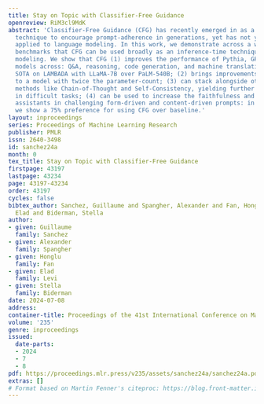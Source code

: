 ```yaml
---
title: Stay on Topic with Classifier-Free Guidance
openreview: RiM3cl9MdK
abstract: 'Classifier-Free Guidance (CFG) has recently emerged in as a lightweight
  technique to encourage prompt-adherence in generations, yet has not yet been successfully
  applied to language modeling. In this work, we demonstrate across a wide array of
  benchmarks that CFG can be used broadly as an inference-time technique in pure language
  modeling. We show that CFG (1) improves the performance of Pythia, GPT-2 and LLaMA-family
  models across: Q&A, reasoning, code generation, and machine translation, achieving
  SOTA on LAMBADA with LLaMA-7B over PaLM-540B; (2) brings improvements equivalent
  to a model with twice the parameter-count; (3) can stack alongside other inference-time
  methods like Chain-of-Thought and Self-Consistency, yielding further improvements
  in difficult tasks; (4) can be used to increase the faithfulness and coherence of
  assistants in challenging form-driven and content-driven prompts: in human evaluations
  we show a 75% preference for using CFG over baseline.'
layout: inproceedings
series: Proceedings of Machine Learning Research
publisher: PMLR
issn: 2640-3498
id: sanchez24a
month: 0
tex_title: Stay on Topic with Classifier-Free Guidance
firstpage: 43197
lastpage: 43234
page: 43197-43234
order: 43197
cycles: false
bibtex_author: Sanchez, Guillaume and Spangher, Alexander and Fan, Honglu and Levi,
  Elad and Biderman, Stella
author:
- given: Guillaume
  family: Sanchez
- given: Alexander
  family: Spangher
- given: Honglu
  family: Fan
- given: Elad
  family: Levi
- given: Stella
  family: Biderman
date: 2024-07-08
address:
container-title: Proceedings of the 41st International Conference on Machine Learning
volume: '235'
genre: inproceedings
issued:
  date-parts:
  - 2024
  - 7
  - 8
pdf: https://proceedings.mlr.press/v235/assets/sanchez24a/sanchez24a.pdf
extras: []
# Format based on Martin Fenner's citeproc: https://blog.front-matter.io/posts/citeproc-yaml-for-bibliographies/
---
```

